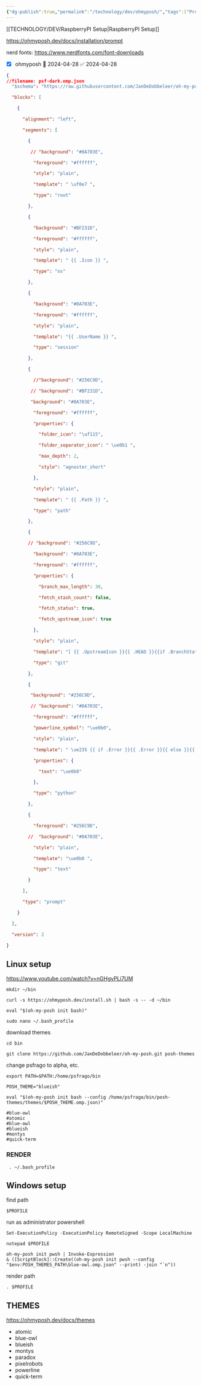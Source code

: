 ```yaml
---
{"dg-publish":true,"permalink":"/technology/dev/ohmyposh/","tags":["Projects","code"],"noteIcon":"","created":"2024-04-28 11:32:43 am","updated":"2024-04-28T11:32:50"}
---
```


[[TECHNOLOGY/DEV/RaspberryPI Setup\|RaspberryPI Setup]]

https://ohmyposh.dev/docs/installation/prompt

nerd fonts: https://www.nerdfonts.com/font-downloads

- [x] ohmyposh 🛫 2024-04-28 ✅ 2024-04-28

```json
{
//filename: psf-dark.omp.json
  "$schema": "https://raw.githubusercontent.com/JanDeDobbeleer/oh-my-posh/main/themes/schema.json",

  "blocks": [

    {

      "alignment": "left",

      "segments": [

        {

         // "background": "#0A703E",

          "foreground": "#ffffff",

          "style": "plain",

          "template": " \uf0e7 ",

          "type": "root"

        },

        {

          "background": "#BF231D",

          "foreground": "#ffffff",

          "style": "plain",

          "template": " {{ .Icon }} ",

          "type": "os"

        },

        {

          "background": "#0A703E",

          "foreground": "#ffffff",

          "style": "plain",

          "template": "{{ .UserName }} ",

          "type": "session"

        },

        {

          //"background": "#256C9D",

         // "background": "#BF231D",

         "background": "#0A703E",

          "foreground": "#ffffff",

          "properties": {

            "folder_icon": "\uf115",

            "folder_separator_icon": " \ue0b1 ",

            "max_depth": 2,

            "style": "agnoster_short"

          },

          "style": "plain",

          "template": " {{ .Path }} ",

          "type": "path"

        },

        {

        // "background": "#256C9D",

          "background": "#0A703E",

          "foreground": "#ffffff",

          "properties": {

            "branch_max_length": 30,

            "fetch_stash_count": false,

            "fetch_status": true,

            "fetch_upstream_icon": true

          },

          "style": "plain",

          "template": "[ {{ .UpstreamIcon }}{{ .HEAD }}{{if .BranchStatus }} {{ .BranchStatus }}{{ end }}{{ if .Working.Changed }} \uf044 {{ .Working.String }}{{ end }}{{ if and (.Working.Changed) (.Staging.Changed) }} |{{ end }}{{ if .Staging.Changed }} \uf046 {{ .Staging.String }}{{ end }}{{ if gt .StashCount 0 }} \ueb4b {{ .StashCount }}{{ end }} ]",

          "type": "git"

        },

        {

         "background": "#256C9D",

         // "background": "#0A703E",

          "foreground": "#ffffff",

          "powerline_symbol": "\ue0b0",

          "style": "plain",

          "template": " \ue235 {{ if .Error }}{{ .Error }}{{ else }}{{ if .Venv }}{{ .Venv }} {{ end }}{{ .Full }}{{ end }} ",

          "properties": {

            "text": "\ue0b0"

          },

          "type": "python"

        },

        {

          "foreground": "#256C9D",

        //  "background": "#0A703E",

          "style": "plain",

          "template": "\ue0b0 ",

          "type": "text"

        }

      ],

      "type": "prompt"

    }

  ],

  "version": 2

}
```

## Linux setup

https://www.youtube.com/watch?v=nGHgyPLi7UM

```
mkdir ~/bin
```

```
curl -s https://ohmyposh.dev/install.sh | bash -s -- -d ~/bin
```

```
eval "$(oh-my-posh init bash)"
```

```
sudo nano ~/.bash_profile
```

download themes

```
cd bin
```

```
git clone https://github.com/JanDeDobbeleer/oh-my-posh.git posh-themes
```

change psfrago to alpha, etc.
```
export PATH=$PATH:/home/psfrago/bin

POSH_THEME="blueish"

eval "$(oh-my-posh init bash --config /home/psfrago/bin/posh-themes/themes/$POSH_THEME.omp.json)"

#blue-owl
#atomic
#blue-owl
#blueish
#montys
#quick-term

```

### RENDER
```
 . ~/.bash_profile
```

## Windows setup

find path
```
$PROFILE
```

run as administrator powershell

```
Set-ExecutionPolicy -ExecutionPolicy RemoteSigned -Scope LocalMachine
```

```
notepad $PROFILE
```

```
oh-my-posh init pwsh | Invoke-Expression
& ([ScriptBlock]::Create((oh-my-posh init pwsh --config "$env:POSH_THEMES_PATH\blue-owl.omp.json" --print) -join "`n"))
```

render path
```
. $PROFILE
```
## THEMES
https://ohmyposh.dev/docs/themes

- atomic
- blue-owl
- blueish
- montys
- paradox
- pixelrobots
- powerline
- quick-term
